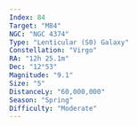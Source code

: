 ```yaml
---
Index: 84
Target: "M84"
NGC: "NGC 4374"
Type: "Lenticular (S0) Galaxy"
Constellation: "Virgo"
RA: "12h 25.1m"
Dec: "12°53"
Magnitude: "9.1"
Size: "5"
DistanceLy: "60,000,000"
Season: "Spring"
Difficulty: "Moderate"
---
```

